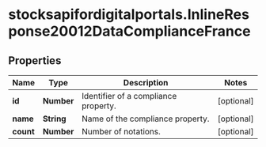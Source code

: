 # stocksapifordigitalportals.InlineResponse20012DataComplianceFrance

## Properties

Name | Type | Description | Notes
------------ | ------------- | ------------- | -------------
**id** | **Number** | Identifier of a compliance property. | [optional] 
**name** | **String** | Name of the compliance property. | [optional] 
**count** | **Number** | Number of notations. | [optional] 


